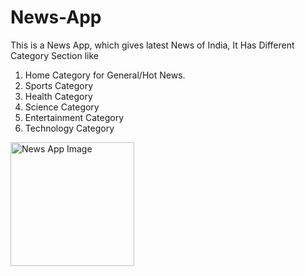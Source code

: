 # News-App
This is a News App, which gives latest News of India,
It Has Different Category Section like

1. Home Category for General/Hot News.
2. Sports Category
3. Health Category
4. Science Category
5. Entertainment Category
6. Technology Category


<img width="198" alt="News App Image" src="https://user-images.githubusercontent.com/91664763/172113391-2b5e7a6c-90bc-4b42-abf6-77cc8970c94e.png">

